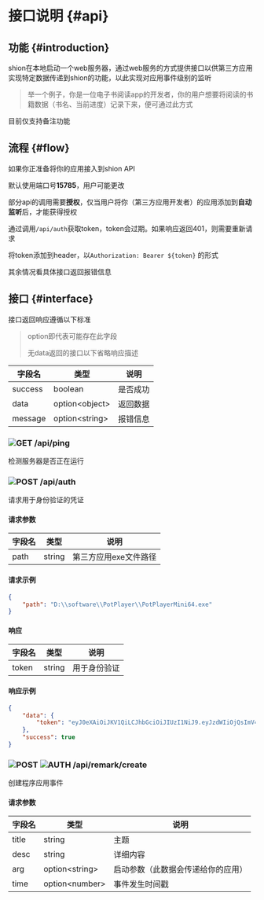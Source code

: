 # 接口说明 {#api}

## 功能 {#introduction}

shion在本地启动一个web服务器，通过web服务的方式提供接口以供第三方应用实现特定数据传递到shion的功能，以此实现对应用事件级别的监听

>  举一个例子，你是一位电子书阅读app的开发者，你的用户想要将阅读的书籍数据（书名、当前进度）记录下来，便可通过此方式

目前仅支持备注功能



## 流程 {#flow}

如果你正准备将你的应用接入到shion API

默认使用端口号**15785**，用户可能更改

部分api的调用需要**授权**，仅当用户将你（第三方应用开发者）的应用添加到**自动监听**后，才能获得授权

通过调用`/api/auth`获取token，token会过期。如果响应返回401，则需要重新请求

将token添加到header，以`Authorization: Bearer ${token}` 的形式

其余情况看具体接口返回报错信息



## 接口 {#interface}

接口返回响应遵循以下标准

>  option即代表可能存在此字段
>
> 无data返回的接口以下省略响应描述

| 字段名  | 类型             | 说明     |
| ------- | ---------------- | -------- |
| success | boolean          | 是否成功 |
| data    | option\<object\> | 返回数据 |
| message | option\<string\>   | 报错信息 |



### ![GET](https://img.shields.io/badge/GET-green) /api/ping

检测服务器是否正在运行



### ![POST](https://img.shields.io/badge/POST-blue) /api/auth

请求用于身份验证的凭证

#### 请求参数

| 字段名 | 类型   | 说明                  |
| ------ | ------ | --------------------- |
| path   | string | 第三方应用exe文件路径 |

#### 请求示例

```json
{
    "path": "D:\\software\\PotPlayer\\PotPlayerMini64.exe"
}
```

#### 响应

| 字段名 | 类型   | 说明         |
| ------ | ------ | ------------ |
| token  | string | 用于身份验证 |

#### 响应示例

```json
{
    "data": {
        "token": "eyJ0eXAiOiJKV1QiLCJhbGciOiJIUzI1NiJ9.eyJzdWIiOjQsImV4cCI6MTcyNDAzMjY2MX0.9F4WKg0j8ouWB1sbcJt2e8HC7335AF78hppsOTCZwZI"
    },
    "success": true
}
```



### ![POST](https://img.shields.io/badge/POST-blue) ![AUTH](https://img.shields.io/badge/AUTH-red) /api/remark/create 

创建程序应用事件

#### 请求参数

| 字段名 | 类型           | 说明                               |
| ------ | -------------- | ---------------------------------- |
| title  | string         | 主题                               |
| desc   | string         | 详细内容                           |
| arg    | option\<string\> | 启动参数（此数据会传递给你的应用） |
| time   | option\<number\> | 事件发生时间戳                    |


